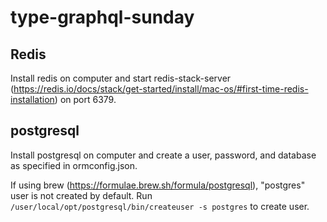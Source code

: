 # type-graphql-sunday

## Redis

Install redis on computer and start redis-stack-server (https://redis.io/docs/stack/get-started/install/mac-os/#first-time-redis-installation) on port 6379. 

## postgresql

Install postgresql on computer and create a user, password, and database as specified in ormconfig.json. 

If using brew (https://formulae.brew.sh/formula/postgresql), "postgres" user is not created by default. Run `/user/local/opt/postgresql/bin/createuser -s postgres` to create user. 


